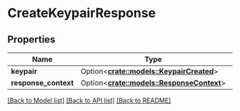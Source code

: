 # CreateKeypairResponse

## Properties

Name | Type | Description | Notes
------------ | ------------- | ------------- | -------------
**keypair** | Option<[**crate::models::KeypairCreated**](KeypairCreated.md)> |  | [optional]
**response_context** | Option<[**crate::models::ResponseContext**](ResponseContext.md)> |  | [optional]

[[Back to Model list]](../README.md#documentation-for-models) [[Back to API list]](../README.md#documentation-for-api-endpoints) [[Back to README]](../README.md)


